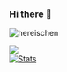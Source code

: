 ### Hi there 👋

<!--
**hereischen/hereischen** is a ✨ _special_ ✨ repository because its `README.md` (this file) appears on your GitHub profile.

Here are some ideas to get you started:

- 🔭 I’m currently working on ...
- 🌱 I’m currently learning ...
- 👯 I’m looking to collaborate on ...
- 🤔 I’m looking for help with ...
- 💬 Ask me about ...
- 📫 How to reach me: ...
- 😄 Pronouns: ...
- ⚡ Fun fact: ...
-->
<p align="left"> <img src="https://komarev.com/ghpvc/?username=hereischen&label=Profile%20views&color=0e75b6&style=flat" alt="hereischen" /> </p>
<a href="https://github.com/hereischen/hereischen">
  <img align="center"
   src="https://github-readme-stats.vercel.app/api/top-langs/?username=hereischen&hide=Makefile&show_icons=true&locale=en&layout=compact"/>
</a>
</br>
<a href="https://github.com/hereischen/hereischen">
  <img align="center" src="https://github-readme-stats.vercel.app/api?username=hereischen&show_icons=true&line_height=27&count_private=true" alt="Stats" />
</a>

